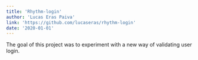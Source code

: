 ```yaml
---
title: 'Rhythm-login'
author: 'Lucas Eras Paiva'
link: 'https://github.com/lucaseras/rhythm-login'
date: '2020-01-01'
---
```


The goal of this project was to experiment with a new way of validating user
login. 
